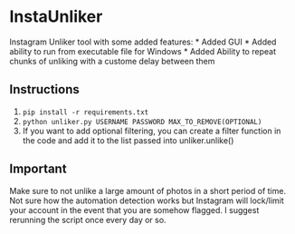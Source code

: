 # InstaUnliker
Instagram Unliker tool with some added features:
    * Added GUI
    * Added ability to run from executable file for Windows
    * Added Ability to repeat chunks of unliking with a custome delay between them

## Instructions
1. ``pip install -r requirements.txt``
2. ``python unliker.py USERNAME PASSWORD MAX_TO_REMOVE(OPTIONAL)``
3. If you want to add optional filtering, you can create a filter function in the code and add it to the list passed into unliker.unlike()

## Important
Make sure to not unlike a large amount of photos in a short period of time. Not sure how the automation detection works but Instagram will lock/limit your account in the event that you are somehow flagged. I suggest rerunning the script once every day or so.
